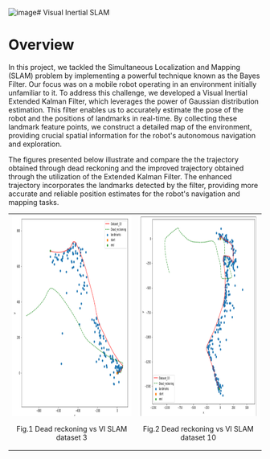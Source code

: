 <img width="265" alt="image" src="https://github.com/dhruvtalwar18/visual_inertial_slam/assets/85046542/75306a33-d6ec-49cb-bb60-60e59bc5bb3b"># Visual Inertial SLAM

<h1><b> Overview </b></h1>
In this project, we tackled the Simultaneous Localization and Mapping (SLAM) problem by implementing a powerful technique known as the Bayes Filter. Our focus was on a mobile robot operating in an environment initially unfamiliar to it. To address this challenge, we developed a Visual Inertial Extended Kalman Filter, which leverages the power of Gaussian distribution estimation. This filter enables us to accurately estimate the pose of the robot and the positions of landmarks in real-time. By collecting these landmark feature points, we construct a detailed map of the environment, providing crucial spatial information for the robot's autonomous navigation and exploration.

The figures presented below illustrate and compare the the trajectory obtained through dead reckoning and the improved trajectory obtained through the utilization of the Extended Kalman Filter. The enhanced trajectory incorporates the landmarks detected by the filter, providing more accurate and reliable position estimates for the robot's navigation and mapping tasks.


<table>
  <tr>
    <td align="center">
      <img src="https://github.com/dhruvtalwar18/visual_inertial_slam/blob/main/images/Test_1.png" title="Comparison on Dataset 3" style="width: 400px; height: 400px;">
      <br>
      <p align="center">Fig.1 Dead reckoning vs VI SLAM dataset 3</p>
    </td>
    <td align="center">
      <img src="https://github.com/dhruvtalwar18/visual_inertial_slam/blob/main/images/Test_2.png" title="Comparison on Dataset 10" style="width: 400px; height: 400px;">
      <br>
      <p align="center">Fig.2 Dead reckoning vs VI SLAM dataset 10</p>
    </td>
  </tr>
</table>
